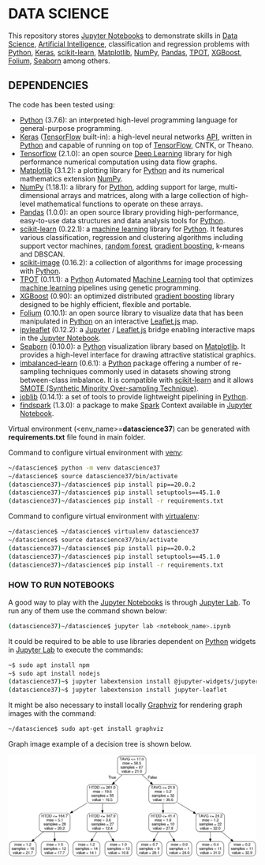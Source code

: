 # DATA SCIENCE

This repository stores [Jupyter Notebooks] to demonstrate skills in [Data Science], [Artificial Intelligence], classification and regression problems with [Python], [Keras], [scikit-learn], [Matplotlib], [NumPy], [Pandas], [TPOT], [XGBoost], [Folium], [Seaborn] among others.

## DEPENDENCIES

The code has been tested using:

* [Python] (3.7.6): an interpreted high-level programming language for general-purpose programming.
* [Keras] ([TensorFlow] built-in): a high-level neural networks [API], written in [Python] and capable of running on top of [TensorFlow], CNTK, or Theano.
* [Tensorflow] (2.1.0): an open source [Deep Learning] library for high performance numerical computation using data flow graphs.
* [Matplotlib] (3.1.2): a plotting library for [Python] and its numerical mathematics extension [NumPy].
* [NumPy] (1.18.1): a library for [Python], adding support for large, multi-dimensional arrays and matrices, along with a large collection of high-level mathematical functions to operate on these arrays.
* [Pandas] (1.0.0):  an open source library providing high-performance, easy-to-use data structures and data analysis tools for [Python].
* [scikit-learn] (0.22.1): a [machine learning] library for [Python]. It features various classification, regression and clustering algorithms including support vector machines, [random forest], [gradient boosting], k-means and DBSCAN.
* [scikit-image] (0.16.2): a collection of algorithms for image processing with [Python].
* [TPOT] (0.11.1): a [Python] Automated [Machine Learning] tool that optimizes [machine learning] pipelines using genetic programming.
* [XGBoost] (0.90): an optimized distributed [gradient boosting] library designed to be highly efficient, flexible and portable.
* [Folium] (0.10.1): an open source library to visualize data that has been manipulated in [Python] on an interactive [Leaflet.js] map.
* [ipyleaflet] (0.12.2): a [Jupyter] / [Leaflet.js] bridge enabling interactive maps in the [Jupyter Notebook].
* [Seaborn] (0.10.0): a [Python] visualization library based on [Matplotlib]. It provides a high-level interface for drawing attractive statistical graphics.
* [imbalanced-learn] (0.6.1): a [Python] package offering a number of re-sampling techniques commonly used in datasets showing strong between-class imbalance. It is compatible with [scikit-learn] and it allows [SMOTE (Synthetic Minority Over-sampling Technique)].
* [joblib] (0.14.1): a set of tools to provide lightweight pipelining in [Python].
* [findspark] (1.3.0): a package to make [Spark] Context available in [Jupyter Notebook].

Virtual environment (<env_name>=**datascience37**) can be generated with  **requirements.txt** file found in main folder.

Command to configure virtual environment with [venv]:

```bash
~/datascience$ python -m venv datascience37
~/datascience$ source datascience37/bin/activate
(datascience37)~/datascience$ pip install pip==20.0.2
(datascience37)~/datascience$ pip install setuptools==45.1.0
(datascience37)~/datascience$ pip install -r requirements.txt
```

Command to configure virtual environment with [virtualenv]:

```bash
~/datascience$ ~/datascience$ virtualenv datascience37
~/datascience$ source datascience37/bin/activate
(datascience37)~/datascience$ pip install pip==20.0.2
(datascience37)~/datascience$ pip install setuptools==45.1.0
(datascience37)~/datascience$ pip install -r requirements.txt
```

### HOW TO RUN NOTEBOOKS

A good way to play with the [Jupyter Notebooks] is through [Jupyter Lab]. To run any of them use the command shown below:

```bash
(datascience37)~/datascience$ jupyter lab <notebook_name>.ipynb
```

It could be required to be able to use libraries dependent on [Python] widgets in [Jupyter Lab] to execute the commands:

```bash
~$ sudo apt install npm
~$ sudo apt install nodejs
(datascience37)~$ jupyter labextension install @jupyter-widgets/jupyterlab-manager
(datascience37)~$ jupyter labextension install jupyter-leaflet
```

It might be also necessary to install locally [Graphviz] for rendering graph images with the command:

```bash
~/datascience$ sudo apt-get install graphviz
```

Graph image example of a decision tree is shown below.

![Graph image example of a decision tree](images/tree_top3.png)

[Data Science]: https://en.wikipedia.org/wiki/Data_science
[Artificial Intelligence]: https://en.wikipedia.org/wiki/Artificial_intelligence
[Python]: https://www.python.org/
[Machine Learning]: https://en.wikipedia.org/wiki/Machine_learning
[Deep Learning]: https://en.wikipedia.org/wiki/Deep_learning
[Random Forest]: https://en.wikipedia.org/wiki/Random_forest
[Gradient Boosting]: https://en.wikipedia.org/wiki/Gradient_boosting
[API]: https://en.wikipedia.org/wiki/Application_programming_interface
[Docker]: https://www.docker.com/
[docker-compose]: https://github.com/docker/compose
[Keras]: https://keras.io/
[Tensorflow]: https://www.tensorflow.org/
[Matplotlib]: https://matplotlib.org/
[NumPy]: http://www.numpy.org/
[Pandas]: https://pandas.pydata.org/
[scikit-learn]: http://scikit-learn.org/stable/
[scikit-image]: https://scikit-image.org/
[TPOT]: https://github.com/EpistasisLab/tpot
[XGBoost]: https://github.com/dmlc/xgboost
[Folium]: https://github.com/python-visualization/folium
[Leaflet.js]: https://leafletjs.com/
[ipyleaflet]: https://github.com/jupyter-widgets/ipyleaflet
[Seaborn]: http://seaborn.pydata.org/
[imbalanced-learn]: https://github.com/scikit-learn-contrib/imbalanced-learn
[SMOTE (Synthetic Minority Over-sampling Technique)]: https://jair.org/index.php/jair/article/view/10302
[joblib]: https://pypi.org/project/joblib/
[Jupyter]: http://jupyter.org/
[Jupyter Lab]: http://jupyter.org/
[Jupyter Notebook]: http://jupyter.org/
[Jupyter Notebooks]: http://jupyter.org/
[findspark]: https://github.com/minrk/findspark
[Spark]: https://spark.apache.org/
[venv]: https://docs.python.org/3/library/venv.html
[virtualenv]: https://virtualenv.pypa.io/en/stable/
[Graphviz]: https://www.graphviz.org/
